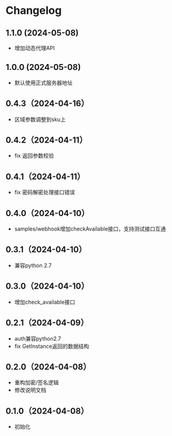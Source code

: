 # Changelog
## 1.1.0 (2024-05-08)

* 增加动态代理API

## 1.0.0 (2024-05-08)

* 默认使用正式服务器地址

## 0.4.3（2024-04-16）
* 区域参数调整到sku上

## 0.4.2（2024-04-11）
* fix 返回参数校验

## 0.4.1（2024-04-11）
* fix 密码解密处理接口错误

## 0.4.0（2024-04-10）
* samples/webhook增加checkAvailable接口，支持测试接口互通

## 0.3.1（2024-04-10）
* 兼容python 2.7

## 0.3.0（2024-04-10）
* 增加check_available接口

## 0.2.1（2024-04-09）
* auth兼容python2.7
* fix GetInstance返回的数据结构

## 0.2.0（2024-04-08）
* 重构加密/签名逻辑
* 修改说明文档

## 0.1.0（2024-04-08）
* 初始化

